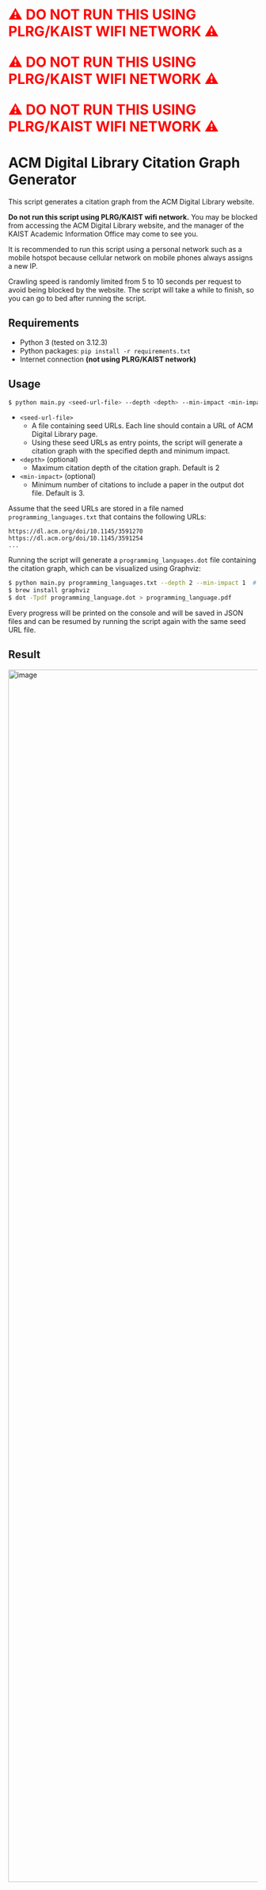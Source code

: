 <span style="color:red;font-size:2em">

**⚠️ DO NOT RUN THIS USING PLRG/KAIST WIFI NETWORK ⚠️**

**⚠️ DO NOT RUN THIS USING PLRG/KAIST WIFI NETWORK ⚠️**

**⚠️ DO NOT RUN THIS USING PLRG/KAIST WIFI NETWORK ⚠️**

</span>

# ACM Digital Library Citation Graph Generator

This script generates a citation graph from the ACM Digital Library website.

**Do not run this script using PLRG/KAIST wifi network.** You may be blocked from
accessing the ACM Digital Library website, and the manager of the KAIST Academic
Information Office may come to see you.

It is recommended to run this script using a personal network such as a mobile
hotspot because cellular network on mobile phones always assigns a new IP.

Crawling speed is randomly limited from 5 to 10 seconds per request to avoid being
blocked by the website. The script will take a while to finish, so you can go to
bed after running the script.

## Requirements

* Python 3 (tested on 3.12.3)
* Python packages: `pip install -r requirements.txt`
* Internet connection **(not using PLRG/KAIST network)**

## Usage

```bash
$ python main.py <seed-url-file> --depth <depth> --min-impact <min-impact>
```

* `<seed-url-file>`
  * A file containing seed URLs. Each line should contain a URL of ACM Digital Library page.
  * Using these seed URLs as entry points, the script will generate a citation graph with the specified depth and minimum impact.
* `<depth>` (optional)
  * Maximum citation depth of the citation graph. Default is 2
* `<min-impact>` (optional)
  * Minimum number of citations to include a paper in the output dot file. Default is 3.

Assume that the seed URLs are stored in a file named `programming_languages.txt` that contains the following URLs:
```
https://dl.acm.org/doi/10.1145/3591270
https://dl.acm.org/doi/10.1145/3591254
...
```

Running the script will generate a `programming_languages.dot` file containing the citation graph, which can be visualized using Graphviz:

```bash
$ python main.py programming_languages.txt --depth 2 --min-impact 1  # This will take a while. Good night.
$ brew install graphviz
$ dot -Tpdf programming_language.dot > programming_language.pdf
```

Every progress will be printed on the console and will be saved in JSON files
and can be resumed by running the script again with the same seed URL file.

## Result
<img width="2447" alt="image" src="https://github.com/kaist-plrg/acm-citgraph-crawler/assets/68288688/9f8c41ce-39b9-4982-b065-1dd643bbc58e">

